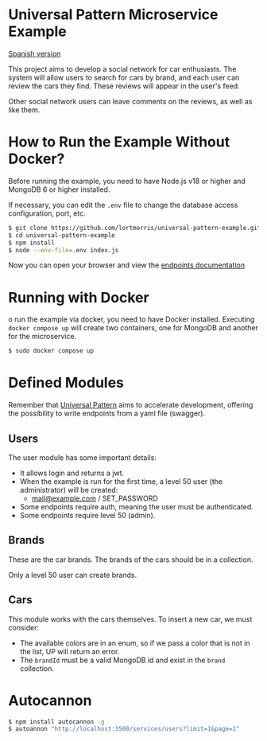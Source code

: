 # Universal Pattern Microservice Example

[Spanish version](./README.ES.MD)

This project aims to develop a social network for car enthusiasts. The system will allow users to search for cars by brand, and each user can review the cars they find. These reviews will appear in the user's feed.

Other social network users can leave comments on the reviews, as well as like them.

# How to Run the Example Without Docker?

Before running the example, you need to have Node.js v18 or higher and MongoDB 6 or higher installed.

If necessary, you can edit the `.env` file to change the database access configuration, port, etc.


```bash
$ git clone https://github.com/lortmorris/universal-pattern-example.git
$ cd universal-pattern-example
$ npm install
$ node --env-file=.env index.js
```

Now you can open your browser and view the [endpoints documentation](http://localhost:3500/services/docs)


# Running with Docker

o run the example via docker, you need to have Docker installed. Executing `docker compose up` will create two containers, one for MongoDB and another for the microservice.

```bash
$ sudo docker compose up
```


# Defined Modules

Remember that [Universal Pattern](https://www.npmjs.com/package/universal-pattern) aims to accelerate development, offering the possibility to write endpoints from a yaml file (swagger).


## Users
The user module has some important details:
- It allows login and returns a jwt.
- When the example is run for the first time, a level 50 user (the administrator) will be created:
  - mail@example.com / SET_PASSWORD
- Some endpoints require auth, meaning the user must be authenticated.
- Some endpoints require level 50 (admin).


## Brands
These are the car brands. The brands of the cars should be in a collection.

Only a level 50 user can create brands.

## Cars
This module works with the cars themselves. To insert a new car, we must consider:

- The available colors are in an enum, so if we pass a color that is not in the list, UP will return an error.
- The `brandId` must be a valid MongoDB id and exist in the `brand` collection.

# Autocannon
```bash
$ npm install autocannon -g
$ autoannon "http://localhost:3500/services/users?limit=1&page=1"
```
